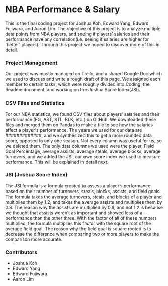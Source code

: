 # NBA Performance & Salary
This is the final coding project for Joshua Koh, Edward Yang,
Edward Fujiwara, and Aaron Lim. The objective of this project is to analyze multiple data points from NBA players, and seeing if players’ salaries and their performance have any correlation(i.e. seeing if salaries are higher for 'better' players). Through this project we hoped to discover more of this in detail.

### Project Management

Our project was mostly managed on Trello, and a shared Google Doc which we used to discuss and write a rough draft of this page. We assigned each member to certain tasks, which were roughly divided into Coding, the Readme document, and working on the Joshua Score Index(JSI).

### CSV Files and Statistics

For our NBA statistics, we found CSV files about players’ salaries and their performance (FG, AST, STL, BLK, etc.) on GitHub. We downloaded these files and merged them on Pandas to make a file to see how the salaries affect a player's performance. The years we used for our data are #############, and we synthesized this to get a more rounded data score, opposed to only one season.
Not every column was useful for us, so we deleted them. The only data columns we used were the player, Field Goal Percentage, average assists, average steals, average blocks, average turnovers, and we added the JSI, our own score index we used to measure performance. This will be explained in detail next.

### JSI (Joshua Score Index)
The JSI formula is a formula created to assess a player’s performance based on their number of turnovers, steals, blocks, assists, and field goals. The formula takes the average turnovers, steals, and blocks of a player and multiplies them by 1.2, and takes the average assists and multiplies them by 0.8. The reason why the assists are multiplied by 0.8, and not 1.2 is because we thought that assists weren’t as important and showed less of a performance than the other three. With the factor of all of these numbers multiplied, the formula multiplies this factor with the square root of the average field goal. The reason why the field goal is square rooted is to decrease the difference when comparing two or more players to make the comparison more accurate.

### Contributors
* Joshua Koh
* Edward Yang
* Edward Fujiwara
* Aaron Lim
